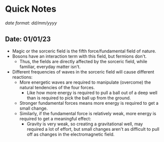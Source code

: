 # Quick Notes
###### date format: dd/mm/yyyy


## Date: 01/01/23
* Magic or the sorceric field is the fifth force/fundamental field of nature.
* Bosons have an interaction term with this field, but fermions don't.
  * Thus, the fields are directly affected by the sorceric field, while familiar, everyday matter isn't.
* Different frequencies of waves in the sorceric field will cause different reactions:
  * More energetic waves are required to manipulate (overcome) the natural tendencies of the four forces.
    * Like how more energy is required to pull a ball out of a deep well than is required to pick the ball up from the ground.
  * Stronger fundamental forces means more energy is required to get a small change.
  * Similarly, if the fundamental force is relatively weak, more energy is required to get a meaningful effect:
    * Gravity is very weak, so creating a gravitational well, may required a lot of effort, but small changes aren't as difficult to pull off as changes in the electromagnetic field.